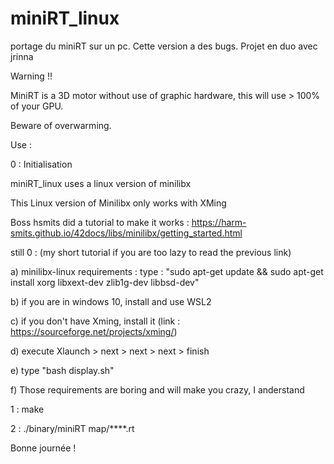 # miniRT_linux
portage du miniRT sur un pc. Cette version a des bugs. Projet en duo avec jrinna

Warning !!

MiniRT is a 3D motor without use of graphic hardware, this will use > 100% of your GPU.

Beware of overwarming.

Use :

0 : Initialisation

miniRT_linux uses a linux version of minilibx

This Linux version of Minilibx only works with XMing

Boss hsmits did a tutorial to make it works : https://harm-smits.github.io/42docs/libs/minilibx/getting_started.html

still 0 : (my short tutorial if you are too lazy to read the previous link)

a) minilibx-linux requirements : type : "sudo apt-get update && sudo apt-get install xorg libxext-dev zlib1g-dev libbsd-dev"

b) if you are in windows 10, install and use WSL2

c) if you don't have Xming, install it (link : https://sourceforge.net/projects/xming/)

d) execute Xlaunch > next > next > next > finish

e) type "bash display.sh"

f) Those requirements are boring and will make you crazy, I anderstand

1 : make

2 : ./binary/miniRT map/****.rt


Bonne journée !
